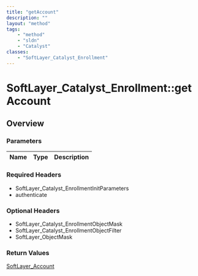 ```yaml
---
title: "getAccount"
description: ""
layout: "method"
tags:
    - "method"
    - "sldn"
    - "Catalyst"
classes:
    - "SoftLayer_Catalyst_Enrollment"
---
```

# SoftLayer_Catalyst_Enrollment::getAccount
## Overview 


### Parameters 
|Name | Type | Description |
| --- | --- | --- |


### Required Headers
* SoftLayer_Catalyst_EnrollmentInitParameters
* authenticate

### Optional Headers
* SoftLayer_Catalyst_EnrollmentObjectMask
* SoftLayer_Catalyst_EnrollmentObjectFilter
* SoftLayer_ObjectMask

### Return Values
<a href='/reference/datatypes/SoftLayer_Account'>SoftLayer_Account </a>
